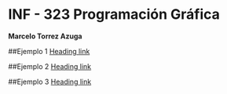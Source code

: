 # INF - 323 Programación Gráfica
**Marcelo Torrez Azuga**

##Ejemplo 1 [Heading link](https://github.com/Mac3495/INF-323/blob/master/ejemplo1.py "link")

##Ejemplo 2 [Heading link](https://github.com/Mac3495/INF-323/blob/master/ejemplo2.py "link")

##Ejemplo 3 [Heading link](https://github.com/Mac3495/INF-323/blob/master/ejemplo3.py "link")